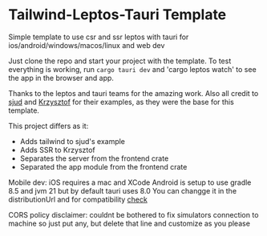 # Tailwind-Leptos-Tauri Template

Simple template to use csr and ssr leptos with tauri for ios/android/windows/macos/linux and web dev

Just clone the repo and start your project with the template.
To test everything is working, run `cargo tauri dev` and 'cargo leptos watch' to see the app in the browser and app.

Thanks to the leptos and tauri teams for the amazing work.
Also all credit to [sjud](https://github.com/sjud/leptos_tauri_from_scratch/tree/main) and [Krzysztof](https://gitlab.com/cristofa/tauri-leptos-template) for their examples, as they were the base for this template.

This project differs as it:

- Adds tailwind to sjud's example
- Adds SSR to Krzysztof
- Separates the server from the frontend crate
- Separated the app module from the frontend crate

Mobile dev:
iOS requires a mac and XCode
Android is setup to use gradle 8.5 and jvm 21 but by default tauri uses 8.0
You can changge it in the distributionUrl and for compatibility [check](https://docs.gradle.org/current/userguide/compatibility.html)

CORS policy disclaimer: couldnt be bothered to fix simulators connection
to machine so just put any, but delete that line and customize as you please
